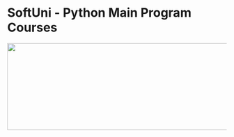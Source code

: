 <p align="center">
  <h1>SoftUni - Python Main Program Courses</h1>
  <img width="600" height="200" src="https://codeweek-s3.s3.amazonaws.com/event_picture/SoftUni-Logo-Flat.png">
</p>

